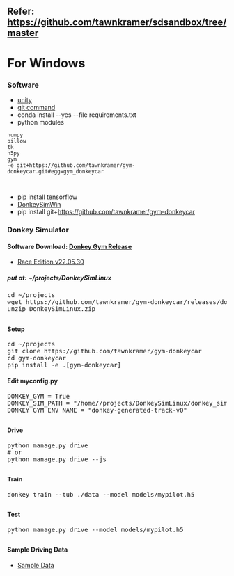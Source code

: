 ## Refer: https://github.com/tawnkramer/sdsandbox/tree/master
# For Windows
### Software
* [unity]()
* [git command](https://git-scm.com/download/win)
* conda install --yes --file requirements.txt
* python modules
```
numpy
pillow
tk
h5py
gym
-e git+https://github.com/tawnkramer/gym-donkeycar.git#egg=gym_donkeycar
  
```
##
* pip install tensorflow
* [DonkeySimWin](https://github.com/tawnkramer/gym-donkeycar/releases/download/v22.11.06/DonkeySimWin.zip)
* pip install git+https://github.com/tawnkramer/gym-donkeycar
### Donkey Simulator
#### Software Download: [Donkey Gym Release](https://github.com/tawnkramer/gym-donkeycar/releases)
* [Race Edition v22.05.30](https://github.com/tawnkramer/gym-donkeycar/releases/download/v22.05.30/DonkeySimLinux.zip)
##### put at: ~/projects/DonkeySimLinux
<pre>
cd ~/projects
wget https://github.com/tawnkramer/gym-donkeycar/releases/download/v22.05.30/DonkeySimLinux.zip
unzip DonkeySimLinux.zip
</pre>
##
#### Setup
<pre>
cd ~/projects
git clone https://github.com/tawnkramer/gym-donkeycar
cd gym-donkeycar
pip install -e .[gym-donkeycar]
</pre>
#### Edit myconfig.py
<pre>
DONKEY_GYM = True
DONKEY_SIM_PATH = "/home/<user-name>/projects/DonkeySimLinux/donkey_sim.x86_64"
DONKEY_GYM_ENV_NAME = "donkey-generated-track-v0"
</pre>
##
#### Drive
<pre>
python manage.py drive
# or
python manage.py drive --js
</pre>
##
#### Train
<pre>
donkey train --tub ./data --model models/mypilot.h5
</pre>
##
#### Test
<pre>
python manage.py drive --model models/mypilot.h5
</pre>
##
#### Sample Driving Data
* [Sample Data](https://drive.google.com/open?id=1A5sTSddFsf494UDtnvYQBaEPYX87_LMp)
##
